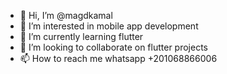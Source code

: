 - 👋 Hi, I’m @magdkamal
- 👀 I’m interested in mobile app development
- 🌱 I’m currently learning flutter
- 💞️ I’m looking to collaborate on flutter projects
- 📫 How to reach me whatsapp +201068866006

<!---
magdkamal/magdkamal is a ✨ special ✨ repository because its `README.md` (this file) appears on your GitHub profile.
You can click the Preview link to take a look at your changes.
--->
